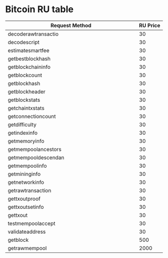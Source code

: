 # Bitcoin RU table

<table><thead><tr><th width="399">Request Method</th><th>RU Price</th></tr></thead><tbody><tr><td>decoderawtransactio</td><td>30</td></tr><tr><td>decodescript</td><td>30</td></tr><tr><td>estimatesmartfee</td><td>30</td></tr><tr><td>getbestblockhash</td><td>30</td></tr><tr><td>getblockchaininfo</td><td>30</td></tr><tr><td>getblockcount</td><td>30</td></tr><tr><td>getblockhash</td><td>30</td></tr><tr><td>getblockheader</td><td>30</td></tr><tr><td>getblockstats</td><td>30</td></tr><tr><td>getchaintxstats</td><td>30</td></tr><tr><td>getconnectioncount</td><td>30</td></tr><tr><td>getdifficulty</td><td>30</td></tr><tr><td>getindexinfo</td><td>30</td></tr><tr><td>getmemoryinfo</td><td>30</td></tr><tr><td>getmempoolancestors</td><td>30</td></tr><tr><td>getmempooldescendan</td><td>30</td></tr><tr><td>getmempoolinfo</td><td>30</td></tr><tr><td>getmininginfo</td><td>30</td></tr><tr><td>getnetworkinfo</td><td>30</td></tr><tr><td>getrawtransaction</td><td>30</td></tr><tr><td>gettxoutproof</td><td>30</td></tr><tr><td>gettxoutsetinfo</td><td>30</td></tr><tr><td>gettxout</td><td>30</td></tr><tr><td>testmempoolaccept</td><td>30</td></tr><tr><td>validateaddress</td><td>30</td></tr><tr><td>getblock</td><td>500</td></tr><tr><td>getrawmempool</td><td>2000</td></tr></tbody></table>
